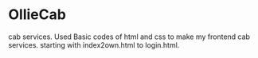 # OllieCab
cab services.
Used Basic codes of html and css to make my frontend cab services.
starting with index2own.html to login.html.
